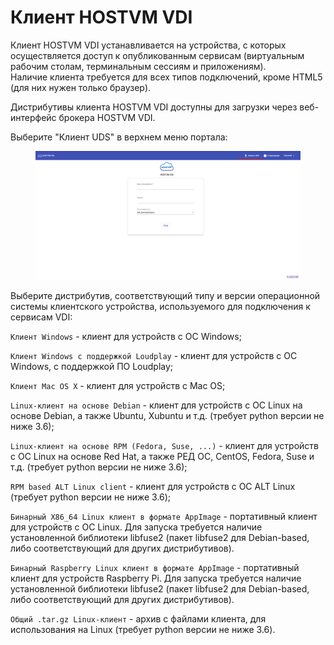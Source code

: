 # Клиент HOSTVM VDI

Клиент HOSTVM VDI устанавливается на устройства, с которых осуществляется доступ к опубликованным сервисам (виртуальным рабочим столам, терминальным сессиям и приложениям).\
Наличие клиента требуется для всех типов подключений, кроме HTML5 (для них нужен только браузер).

Дистрибутивы клиента HOSTVM VDI доступны для загрузки через веб-интерфейс брокера HOSTVM VDI.

Выберите "Клиент UDS" в верхнем меню портала:

<figure><img src="../../../.gitbook/assets/uds-client-link.png" alt=""><figcaption></figcaption></figure>

Выберите дистрибутив, соответствующий типу и версии операционной системы клиентского устройства, используемого для подключения к сервисам VDI:

`Клиент Windows` - клиент для устройств с ОС Windows;

`Клиент Windows с поддержкой Loudplay` - клиент для устройств с ОС Windows, с поддержкой ПО Loudplay;

`Клиент Mac OS X` - клиент для устройств c Mac OS;

`Linux-клиент на основе Debian` - клиент для устройств с ОС Linux на основе Debian, а также Ubuntu, Xubuntu и т.д. (требует python версии не ниже 3.6);

`Linux-клиент на основе RPM (Fedora, Suse, ...)` - клиент для устройств с ОС Linux на основе Red Hat, а также РЕД ОС, CentOS, Fedora, Suse и т.д. (требует python версии не ниже 3.6);

`RPM based ALT Linux client` - клиент для устройств с ОС ALT Linux (требует python версии не ниже 3.6);

`Бинарный X86_64 Linux клиент в формате AppImage` - портативный клиент для устройств с ОС Linux. Для запуска требуется наличие установленной библиотеки libfuse2 (пакет libfuse2 для Debian-based, либо соответствующий для других дистрибутивов).

`Бинарный Raspberry Linux клиент в формате AppImage` - портативный клиент для устройств Raspberry Pi. Для запуска требуется наличие установленной библиотеки libfuse2 (пакет libfuse2 для Debian-based, либо соответствующий для других дистрибутивов).

`Общий .tar.gz Linux-клиент` - архив с файлами клиента, для использования на Linux (требует python версии не ниже 3.6).

